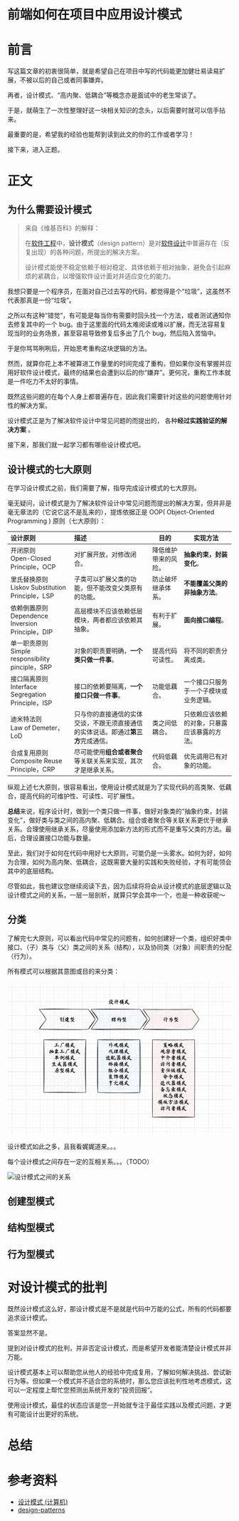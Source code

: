 # 前端如何在项目中应用设计模式

# 前言

写这篇文章的初衷很简单，就是希望自己在项目中写的代码能更加健壮易读易扩展，不被以后的自己或者同事嫌弃。

再者，设计模式、“高内聚、低耦合”等概念亦是面试中的老生常谈了。

于是，就萌生了一次性整理好这一块相关知识的念头，以后需要时就可以信手拈来。

最重要的是，希望我的经验也能帮到读到此文的你的工作或者学习！

接下来，进入正题。

# 正文

## 为什么需要设计模式

> 来自《维基百科》的解释：
>
> 在[软件工程](https://zh.wikipedia.org/wiki/軟體工程)中，**设计模式**（design pattern）是对[软件设计](https://zh.wikipedia.org/wiki/軟件設計)中普遍存在（反复出现）的各种问题，所提出的解决方案。
>
> 设计模式能使不稳定依赖于相对稳定、具体依赖于相对抽象，避免会引起麻烦的紧耦合，以增强软件设计面对并适应变化的能力。

我想只要是一个程序员，在面对自己过去写的代码，都觉得是个“垃圾”，这虽然不代表那真是一份“垃圾”。

之所以有这种“错觉”，有可能是每当你有需要时回头找一个方法，或者测试通知你去修复其中的一个 bug。由于这里面的代码太难阅读或难以扩展，而无法容易复现当时的业务场景，甚至容易导致修复后多出了几个 bug，然后陷入苦恼中。

于是你骂骂咧咧后，开始思考重构这块逻辑的方法。

然而，就算你花上本不被算进工作量里的时间完成了重构，但如果你没有掌握并应用好软件设计模式，最终的结果也会遭到以后的你“嫌弃”。更何况，重构工作本就是一件吃力不太好的事情。

既然这些问题的在每个人身上都普遍存在，因此我们需要针对这些的问题使用针对性的解决方案。

设计模式正是为了解决软件设计中常见问题的而提出的， 各种**经过实践验证的解决方案** 。

接下来，那我们就一起学习都有哪些设计模式吧。

## 设计模式的七大原则

在学习设计模式之前，我们需要了解，指导完成设计模式的七大原则。

毫无疑问，设计模式是为了解决软件设计中常见问题而提出的解决方案，但并非是毫无章法的（它说它这不是乱来的），提炼依据正是 OOP( Object-Oriented Programming ) 原则（七大原则）：

| 设计原则                                               | 描述                                                         | 目的                 | 实现方法                                     |
| :----------------------------------------------------- | :----------------------------------------------------------- | -------------------- | -------------------------------------------- |
| 开闭原则<br />Open-Closed Principle，OCP               | 对扩展开放，对修改闭合。                                     | 降低维护带来的风险。 | **抽象约束，封装变化**。                     |
| 里氏替换原则<br />Liskov Substitution Principle，LSP   | 子类可以扩展父类的功能，但不能改变父类原有的功能。           | 防止破坏继承体系。   | **不能覆盖父类的非抽象方法**。               |
| 依赖倒置原则<br />Dependence Inversion Principle，DIP  | 高层模块不应该依赖低层模块，两者都应该依赖其抽象。           | 有利于扩展。         | **面向接口编程**。                           |
| 单一职责原则<br />Simple responsibility pinciple，SRP  | 对象的职责要明确，**一个类只做一件事**。                     | 提高代码可读性。     | 将不同的职责分离成类。                       |
| 接口隔离原则<br />Interface Segregation Principle，ISP | 接口的依赖要隔离，**一个接口只做一件事**。                   | 功能低藕合。         | 一个接口只服务于一个子模块或业务逻辑。       |
| 迪米特法则<br />Law of Demeter，LoD                    | 只与你的直接通信的实体交谈，不跟无须直接通信的实体说话。即通过**第三方**完成通信。 | 类之间低耦合。       | 只依赖应该依赖的对象，只暴露应该暴露的方法。 |
| 合成复用原则<br />Composite Reuse Principle，CRP       | 尽可能使用**组合或者聚合**等关联关系来实现，其次才是继承关系。 | 代码低藕合。         | 优先调用已有对象的功能。                     |

纵观上述七大原则，很容易看出，使用设计模式就是为了实现代码的高类聚、低藕合，提高代码的可维护性、可读性、可扩展性。

**总结**来说，程序设计时，做到一个类只做一件事，做好对象类的“抽象约束，封装变化”，做好类与类之间的高内聚、低耦合。组合或者聚合等关联关系更优于继承关系。合理使用继承关系，尽量使用添加新方法的形式而不是重写父类的方法。最后，合理设置接口功能与数量。

至此，我们对于如何在代码中用好七大原则，可能仍是一头雾水。如何为好，如何为合理，如何为高内聚、低耦合，这既需要大量的实践和失败经验，才有可能领会其中的底层结构。

尽管如此，我也建议您继续阅读下去，因为后续将将会从设计模式的底层逻辑以及设计模式之间的关系，一层一层剖析，就算只学会其中一个，也是一种收获呢～

## 分类

了解完七大原则，可以看出代码中常见的问题有，如何创建好一个类，组织好类中接口、（子）类与（父）类之间的关系（结构），以及协同类（对象）间职责的分配（行为）。

所有模式可以根据其意图或目的来分类：

![设计模式分类](./images/9大设计模式.png)

设计模式如此之多，且我看娓娓道来。。。







每个设计模式之间存在一定的互相关系。。。（TODO）

![设计模式之间的关系](https://www.runoob.com/wp-content/uploads/2014/08/the-relationship-between-design-patterns.jpg)

## 创建型模式

## 结构型模式

## 行为型模式

# 对设计模式的批判

既然设计模式这么好，那设计模式是不是就是代码中万能的公式，所有的代码都要追求设计模式。

答案显然不是。

提到对设计模式的批判，并非否定设计模式，而是希望开发者能清楚设计模式并非万能。

设计模式基本上可以帮助您从他人的经验中完成复用，了解如何解决挑战、尝试新行为等。但如果一个模式并不适合您的系统时，那么您应该批判性地考虑模式，这可以一定程度上帮忙您预测出系统开发的“投资回报”。

使用设计模式，最佳的状态应该是您一开始就专注于最佳实践以及模式问题，才更有可能设计出更好的系统。

# 总结



# 参考资料

- [设计模式 (计算机)](https://zh.wikipedia.org/zh-cn/%E8%AE%BE%E8%AE%A1%E6%A8%A1%E5%BC%8F_(%E8%AE%A1%E7%AE%97%E6%9C%BA))
- [design-patterns](https://refactoring.guru/design-patterns/behavioral-patterns)